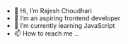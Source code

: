 - 👋 Hi, I’m Rajesh Choudhari
- 👀 I’m an aspiring frontend developer
- 🌱 I’m currently learning JavaScript
- 📫 How to reach me ...

<!---
rajeshchoudhari147/rajeshchoudhari147 is a ✨ special ✨ repository because its `README.md` (this file) appears on your GitHub profile.
You can click the Preview link to take a look at your changes.
--->
